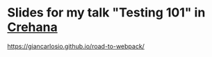 # Slides for my talk "Testing 101" in [Crehana](https://crehana.com/cursos)

https://giancarlosio.github.io/road-to-webpack/